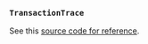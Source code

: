 
### `TransactionTrace`

See this [source code for reference](https://github.com/dfuse-io/eosws-go/blob/master/mdl/v1/transaction.go#L11).
